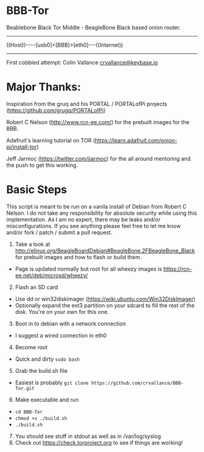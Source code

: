 BBB-Tor
==========

Beablebone Black Tor Middle - BeagleBone Black based onion router.
___
((Host))----[usb0]<[BBB]>[eth0]---((Internet))
___

First cobbled attempt: Colin Vallance <crvallance@keybase.io>

Major Thanks: 
==========
Inspiration from the gruq and his PORTAL / PORTALofPi projects (https://github.com/grugq/PORTALofPi)

Robert C Nelson (http://www.rcn-ee.com/) for the prebuilt images for the BBB.

Adafruit's learning tutorial on TOR (https://learn.adafruit.com/onion-pi/install-tor)

Jeff Jarmoc (https://twitter.com/jjarmoc) for the all around mentoring and the push to get this working.


Basic Steps
=====
This script is meant to be run on a vanila install of Debian from Robert C Nelson.  I do not take any responsibility for absolute security while using this implementation.  As I am no expert, there may be leaks and/or misconfigurations.  If you see anything please feel free to let me know and/or fork / patch / submit a pull request.

1. Take a look at http://elinux.org/BeagleBoardDebian#BeagleBone.2FBeagleBone_Black for prebuilt images and how to flash or build them.
  * Page is updated normally but root for all wheezy images is https://rcn-ee.net/deb/microsd/wheezy/
2. Flash an SD card
  * Use dd or win32diskimager (https://wiki.ubuntu.com/Win32DiskImager)
  * Optionally expand the ext3 partition on your sdcard to fill the rest of the disk.  You're on your own for this one.
3. Boot in to debian with a network connection 
  * I suggest a wired connection in eth0
4. Become root
  * Quick and dirty `sudo bash`
5. Grab the build.sh file
  * Easiest is probably `git clone https://github.com/crvallance/BBB-Tor.git`
6. Make executable and run
  * `cd BBB-Tor`
  * `chmod +x ./build.sh`
  * `./build.sh`
7. You should see stuff in stdout as well as in /var/log/syslog
8. Check out https://check.torproject.org to see if things are working!
